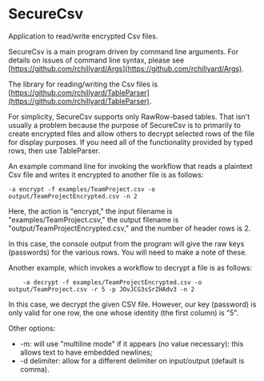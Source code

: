 # SecureCsv
Application to read/write encrypted Csv files.

SecureCsv is a main program driven by command line arguments.
For details on issues of command line syntax, please see 
[https://github.com/rchillyard/Args](https://github.com/rchillyard/Args).

The library for reading/writing the Csv files is [https://github.com/rchillyard/TableParser](https://github.com/rchillyard/TableParser).

For simplicity, SecureCsv supports only RawRow-based tables.
That isn't usually a problem because the purpose of SecureCsv is to primarily to
create encrypted files and allow others to decrypt selected rows of the file for display purposes.
If you need all of the functionality provided by typed rows, then use TableParser.

An example command line for invoking the workflow that reads a plaintext Csv file
and writes it encrypted to another file is as follows:

    -a encrypt -f examples/TeamProject.csv -o output/TeamProjectEncrypted.csv -n 2

Here, the action is "encrypt,"
the input filename is "examples/TeamProject.csv,"
the output filename is "output/TeamProjectEncrypted.csv,"
and the number of header rows is 2.

In this case, the console output from the program will give the raw keys (passwords)
for the various rows.
You will need to make a note of these.

Another example, which invokes a workflow to decrypt a file is as follows:

        -a decrypt -f examples/TeamProjectEncrypted.csv -o output/TeamProject.csv -r 5 -p JOvJCG3sSrZHAdv3 -n 2

In this case, we decrypt the given CSV file.
However, our key (password) is only valid for one row, the one whose identity (the first column) is "5".

Other options:
* -m: will use "multiline mode" if it appears (no value necessary): this allows text to have embedded newlines;
* -d delimiter: allow for a different delimiter on input/output (default is comma).


